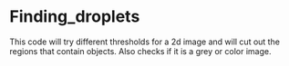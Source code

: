 # Finding_droplets
This code will try different thresholds for a 2d image and will cut out the regions that contain objects. Also checks if it is a grey or color image.
